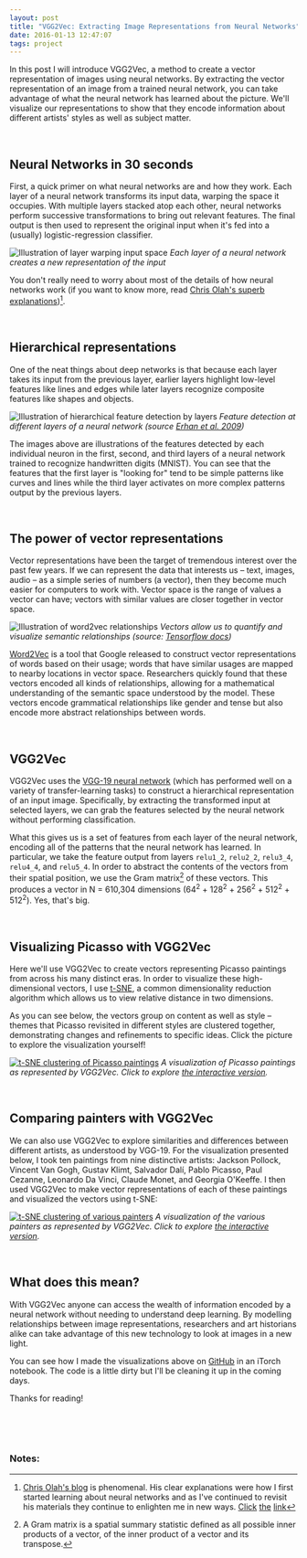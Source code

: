 ```yaml
---
layout: post
title: "VGG2Vec: Extracting Image Representations from Neural Networks"
date: 2016-01-13 12:47:07
tags: project
---
```


In this post I will introduce VGG2Vec, a method to create a vector representation of images using neural networks. By extracting the vector representation of an image from a trained neural network, you can take advantage of what the neural network has learned about the picture. We'll visualize our representations to show that they encode information about different artists' styles as well as subject matter. 


<br />

## Neural Networks in 30 seconds

First, a quick primer on what neural networks are and how they work. Each layer of a neural network transforms its input data, warping the space it occupies. With multiple layers stacked atop each other, neural networks perform successive transformations to bring out relevant features. The final output is then used to represent the original input when it's fed into a (usually) logistic-regression classifier. 

![ Illustration of layer warping input space ](/assets/vgg2vec/warping_space.png)
*Each layer of a neural network creates a new representation of the input*

You don't really need to worry about most of the details of how neural networks work (if you want to know more, read [Chris Olah's superb explanations](http://colah.github.io/posts/2014-03-NN-Manifolds-Topology/))[^0]. 

[^0]: [Chris Olah's blog](http://colah.github.io/) is phenomenal. His clear explanations were how I first started learning about neural networks and as I've continued to revisit his materials they continue to enlighten me in new ways. [Click](http://colah.github.io) [the](http://colah.github.io) [link](http://colah.github.io) 

<br />

## Hierarchical representations

One of the neat things about deep networks is that because each layer takes its input from the previous layer, earlier layers highlight low-level features like lines and edges while later layers recognize composite features like shapes and objects. 

![ Illustration of hierarchical feature detection by layers ](/assets/vgg2vec/hierarchical.png)
*Feature detection at different layers of a neural network (source [Erhan et al. 2009](http://www.iro.umontreal.ca/~lisa/publications2/index.php/publications/show/247))*

The images above are illustrations of the features detected by each individual neuron in the first, second, and third layers of a neural network trained to recognize handwritten digits (MNIST). You can see that the features that the first layer is "looking for" tend to be simple patterns like curves and lines while the third layer activates on more complex patterns output by the previous layers. 


<br />

## The power of vector representations

Vector representations have been the target of tremendous interest over the past few years. If we can represent the data that interests us – text, images, audio – as a simple series of numbers (a vector), then they become much easier for computers to work with. Vector space is the range of values a vector can have; vectors with similar values are closer together in vector space. 

![ Illustration of word2vec relationships ](/assets/vgg2vec/word2vec.png)
*Vectors allow us to quantify and visualize semantic relationships (source: [Tensorflow docs](https://www.tensorflow.org/versions/master/tutorials/word2vec/index.html))*

[Word2Vec](https://www.tensorflow.org/versions/master/tutorials/word2vec/index.html) is a tool that Google released to construct vector representations of words based on their usage; words that have similar usages are mapped to nearby locations in vector space. Researchers quickly found that these vectors encoded all kinds of relationships, allowing for a mathematical understanding of the semantic space understood by the model. These vectors encode grammatical relationships like gender and tense but also encode more abstract relationships between words.

<br />

## VGG2Vec


VGG2Vec uses the [VGG-19 neural network]() (which has performed well on a variety of transfer-learning tasks) to construct a hierarchical representation of an input image. Specifically, by extracting the transformed input at selected layers, we can grab the features selected by the neural network without performing classification. 

What this gives us is a set of features from each layer of the neural network, encoding all of the patterns that the neural network has learned. In particular, we take the feature output from layers `relu1_2`, `relu2_2`, `relu3_4`, `relu4_4`, and `relu5_4`. In order to abstract the contents of the vectors from their spatial position, we use the Gram matrix[^1] of these vectors. This produces a vector in N = 610,304 dimensions (64<sup>2</sup> + 128<sup>2</sup> + 256<sup>2</sup> + 512<sup>2</sup> + 512<sup>2</sup>). Yes, that's big. 

[^1]: A Gram matrix is a spatial summary statistic defined as all possible inner products of a vector, of the inner product of a vector and its transpose.


<br />

## Visualizing Picasso with VGG2Vec

Here we'll use VGG2Vec to create vectors representing Picasso paintings from across his many distinct eras. In order to visualize these high-dimensional vectors, I use [t-SNE](https://lvdmaaten.github.io/tsne/), a common dimensionality reduction algorithm which allows us to view relative distance in two dimensions. 

As you can see below, the vectors group on content as well as style – themes that Picasso revisited in different styles are clustered together, demonstrating changes and refinements to specific ideas. Click the picture to explore the visualization yourself!

[![t-SNE clustering of Picasso paintings](/assets/vgg2vec/picasso_comp_13.png)](/vgg2vec/picasso)
*A visualization of Picasso paintings as represented by VGG2Vec. Click to explore [the interactive version](/vgg2vec/picasso).*


<br />

## Comparing painters with VGG2Vec

We can also use VGG2Vec to explore similarities and differences between different artists, as understood by VGG-19. For the visualization presented below, I took ten paintings from nine distinctive artists: Jackson Pollock, Vincent Van Gogh, Gustav Klimt, Salvador Dalí, Pablo Picasso, Paul Cezanne, Leonardo Da Vinci, Claude Monet, and Georgia O'Keeffe. I then used VGG2Vec to make vector representations of each of these paintings and visualized the vectors using t-SNE:

[![t-SNE clustering of various painters](/assets/vgg2vec/comp_img2_12.png)](/vgg2vec/comparison)
*A visualization of the various painters as represented by VGG2Vec. Click to explore [the interactive version](/vgg2vec/picasso).*


<br />

## What does this mean?

With VGG2Vec anyone can access the wealth of information encoded by a neural network without needing to understand deep learning. By modelling relationships between image representations, researchers and art historians alike can take advantage of this new technology to look at images in a new light.

You can see how I made the visualizations above on [GitHub](https://github.com/rrshaban/vgg2vec/blob/master/style_extract_v2.ipynb) in an iTorch notebook. The code is a little dirty but I'll be cleaning it up in the coming days.

Thanks for reading!

<br /><br /><br />

### Notes:
